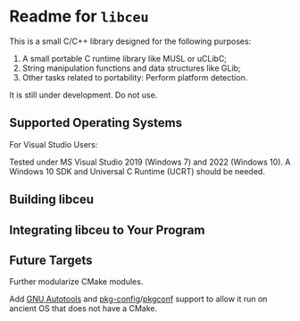 # Readme for `libceu`

This is a small C/C++ library designed for the following purposes:

1. A small portable C runtime library like MUSL or uCLibC;
2. String manipulation functions and data structures like GLib;
3. Other tasks related to portability: Perform platform detection.

It is still under development. Do not use.

## Supported Operating Systems

For Visual Studio Users:

Tested under MS Visual Studio 2019 (Windows 7) and 2022 (Windows 10). A Windows 10 SDK and Universal C Runtime (UCRT) should be needed.

## Building libceu

## Integrating libceu to Your Program

## Future Targets

Further modularize CMake modules.

Add [GNU Autotools](https://www.gnu.org/software/autoconf/) and [pkg-config](https://www.freedesktop.org/wiki/Software/pkg-config/)/[pkgconf](http://pkgconf.org/) support to allow it run on ancient OS that does not have a CMake.
